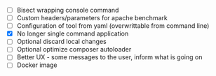 - [ ] Bisect wrapping console command
- [ ] Custom headers/parameters for apache benchmark
- [ ] Configuration of tool from yaml (overwrittable from command line)
- [x] No longer single command application
- [ ] Optional discard local changes
- [ ] Optional optimize composer autoloader
- [ ] Better UX - some messages to the user, inform what is going on
- [ ] Docker image